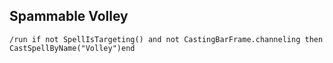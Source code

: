 ## Spammable Volley
```
/run if not SpellIsTargeting() and not CastingBarFrame.channeling then CastSpellByName("Volley")end
```